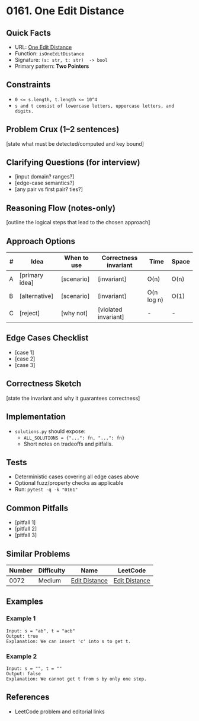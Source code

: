 # 0161. One Edit Distance

## Quick Facts

- URL: [One Edit Distance](https://leetcode.com/problems/one-edit-distance/)
- Function: `isOneEditDistance`
- Signature: `(s: str, t: str)  -> bool`
- Primary pattern: **Two Pointers**

## Constraints

- `0 <= s.length, t.length <= 10^4`
- `s and t consist of lowercase letters, uppercase letters, and digits.`

## Problem Crux (1–2 sentences)

[state what must be detected/computed and key bound]

## Clarifying Questions (for interview)

- [input domain? ranges?]
- [edge-case semantics?]
- [any pair vs first pair? ties?]

## Reasoning Flow (notes-only)

[outline the logical steps that lead to the chosen approach]

## Approach Options

| # | Idea | When to use | Correctness invariant | Time | Space |
|---|------|-------------|-----------------------|------|-------|
| A | [primary idea] | [scenario] | [invariant] | O(n) | O(n) |
| B | [alternative] | [scenario] | [invariant] | O(n log n) | O(1) |
| C | [reject] | [why not] | [violated invariant] | - | - |

## Edge Cases Checklist

- [case 1]
- [case 2]
- [case 3]

## Correctness Sketch

[state the invariant and why it guarantees correctness]

## Implementation

- `solutions.py` should expose:
  - `ALL_SOLUTIONS = {"...": fn, "...": fn}`
  - Short notes on tradeoffs and pitfalls.

## Tests

- Deterministic cases covering all edge cases above
- Optional fuzz/property checks as applicable
- Run: `pytest -q -k "0161"`

## Common Pitfalls

- [pitfall 1]
- [pitfall 2]
- [pitfall 3]

## Similar Problems

| Number | Difficulty | Name | LeetCode |
|---|---|---|---|
| 0072 | Medium | [Edit Distance](../0072-edit-distance/readme.md) | [Edit Distance](https://leetcode.com/problems/edit-distance/) |

## Examples

### Example 1

```text
Input: s = "ab", t = "acb"
Output: true
Explanation: We can insert 'c' into s to get t.
```

### Example 2

```text
Input: s = "", t = ""
Output: false
Explanation: We cannot get t from s by only one step.
```

## References

- LeetCode problem and editorial links
